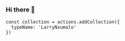 ### Hi there 👋


    const collection = actions.addCollection({
      typeName: 'LarryNxumalo'
    })
